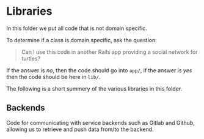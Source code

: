 # Libraries

In this folder we put all code that is not domain specific.

To determine if a class is domain specific, ask the question:

> Can I use this code in another Rails app providing a social network for turtles?

If the answer is *no*, then the code should go into `app/`, if the answer is
*yes* then the code should be here in `lib/`.

The following is a short summery of the various libraries in this folder.

## Backends
Code for communicating with service backends such as Gitlab and Github, allowing
us to retrieve and push data from/to the backend.